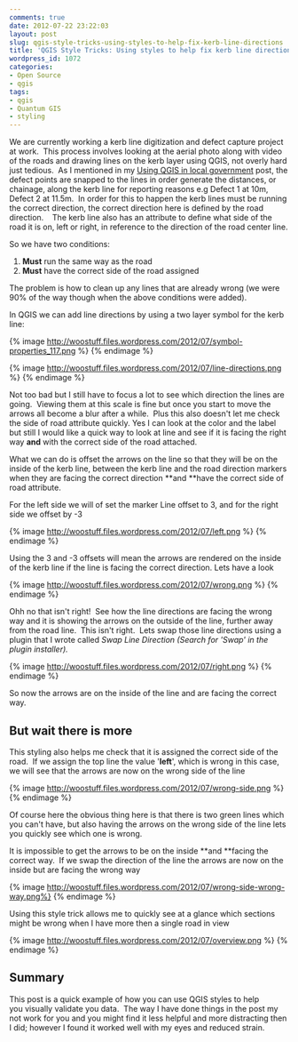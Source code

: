 ```yaml
---
comments: true
date: 2012-07-22 23:22:03
layout: post
slug: qgis-style-tricks-using-styles-to-help-fix-kerb-line-directions
title: 'QGIS Style Tricks: Using styles to help fix kerb line directions'
wordpress_id: 1072
categories:
- Open Source
- qgis
tags:
- qgis
- Quantum GIS
- styling
---
```


We are currently working a kerb line digitization and defect capture project at work.  This process involves looking at the aerial photo along with video of the roads and drawing lines on the kerb layer using QGIS, not overly hard just tedious.  As I mentioned in my [Using QGIS in local government](/2012/04/23/using-qgis-in-local-government/) post, the defect points are snapped to the lines in order generate the distances, or chainage, along the kerb line for reporting reasons e.g Defect 1 at 10m, Defect 2 at 11.5m.  In order for this to happen the kerb lines must be running the correct direction, the correct direction here is defined by the road direction.    The kerb line also has an attribute to define what side of the road it is on, left or right, in reference to the direction of the road center line.

So we have two conditions:
  1. **Must** run the same way as the road
  2. **Must** have the correct side of the road assigned

The problem is how to clean up any lines that are already wrong (we were 90% of the way though when the above conditions were added).

In QGIS we can add line directions by using a two layer symbol for the kerb line:

{% image http://woostuff.files.wordpress.com/2012/07/symbol-properties_117.png %}
{% endimage %}

{% image http://woostuff.files.wordpress.com/2012/07/line-directions.png %}
{% endimage %}

Not too bad but I still have to focus a lot to see which direction the lines are going.  Viewing them at this scale is fine but once you start to move the arrows all become a blur after a while.  Plus this also doesn't let me check the side of road attribute quickly. Yes I can look at the color and the label but still I would like a quick way to look at line and see if it is facing the right way **and** with the correct side of the road attached.

What we can do is offset the arrows on the line so that they will be on the inside of the kerb line, between the kerb line and the road direction markers when they are facing the correct direction **and **have the correct side of road attribute.

For the left side we will of set the marker Line offset to 3, and for the right side we offset by -3

{% image http://woostuff.files.wordpress.com/2012/07/left.png %}
{% endimage %}

Using the 3 and -3 offsets will mean the arrows are rendered on the inside of the kerb line if the line is facing the correct direction. Lets have a look

{% image http://woostuff.files.wordpress.com/2012/07/wrong.png %}
{% endimage %}

Ohh no that isn't right!  See how the line directions are facing the wrong way and it is showing the arrows on the outside of the line, further away from the road line.  This isn't right.  Lets swap those line directions using a plugin that I wrote called _Swap Line Direction (Search for 'Swap' in the plugin installer)._

{% image http://woostuff.files.wordpress.com/2012/07/right.png %}
{% endimage %}

So now the arrows are on the inside of the line and are facing the correct way.

## But wait there is more


This styling also helps me check that it is assigned the correct side of the road.  If we assign the top line the value '**left**', which is wrong in this case, we will see that the arrows are now on the wrong side of the line

{% image http://woostuff.files.wordpress.com/2012/07/wrong-side.png %}
{% endimage %}

Of course here the obvious thing here is that there is two green lines which you can't have, but also having the arrows on the wrong side of the line lets you quickly see which one is wrong.

It is impossible to get the arrows to be on the inside **and **facing the correct way.  If we swap the direction of the line the arrows are now on the inside but are facing the wrong way

{% image http://woostuff.files.wordpress.com/2012/07/wrong-side-wrong-way.png%}
{% endimage %}

Using this style trick allows me to quickly see at a glance which sections might be wrong when I have more then a single road in view

{% image http://woostuff.files.wordpress.com/2012/07/overview.png %}
{% endimage %}

## Summary

This post is a quick example of how you can use QGIS styles to help you visually validate you data.  The way I have done things in the post my not work for you and you might find it less helpful and more distracting then I did; however I found it worked well with my eyes and reduced strain.
